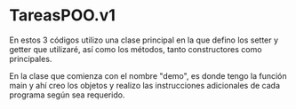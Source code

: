 # TareasPOO.v1

En estos 3 códigos utilizo una clase principal en la que defino los
setter y getter que utilizaré, así como los métodos, tanto constructores
como principales.

En la clase que comienza con el nombre "demo", es donde tengo la función main
y ahí creo los objetos y realizo las instrucciones adicionales de cada programa
según sea requerido.
